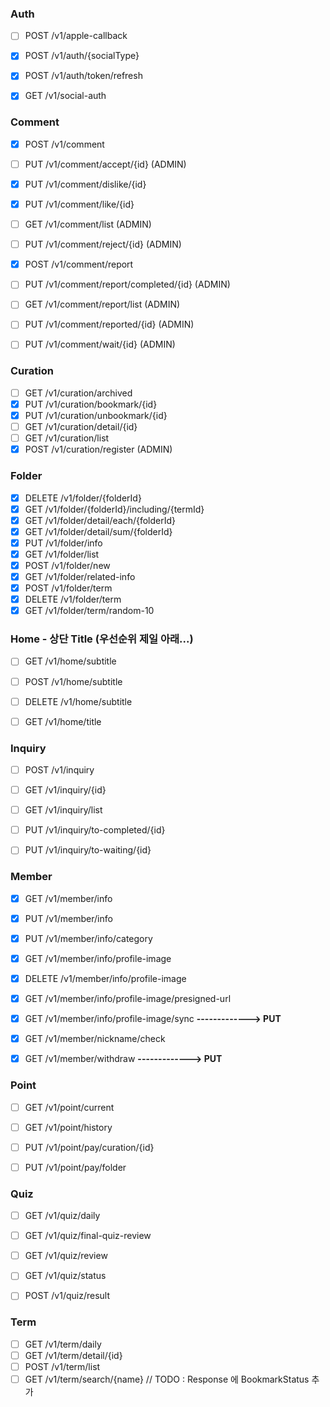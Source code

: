 ### Auth
- [ ] POST /v1/apple-callback
- [x] POST /v1/auth/{socialType}
- [x] POST /v1/auth/token/refresh
- [x] GET /v1/social-auth


### Comment
- [x] POST /v1/comment
- [ ] PUT /v1/comment/accept/{id}   (ADMIN)
- [x] PUT /v1/comment/dislike/{id}
- [x] PUT /v1/comment/like/{id}
- [ ] GET /v1/comment/list            (ADMIN)
- [ ] PUT /v1/comment/reject/{id}  (ADMIN)
- [x] POST /v1/comment/report
- [ ] PUT /v1/comment/report/completed/{id}  (ADMIN)
- [ ] GET /v1/comment/report/list     (ADMIN)
- [ ] PUT /v1/comment/reported/{id}      (ADMIN)
- [ ] PUT /v1/comment/wait/{id}   (ADMIN)


### Curation
- [ ] GET /v1/curation/archived
- [x] PUT /v1/curation/bookmark/{id} 
- [x] PUT /v1/curation/unbookmark/{id} 
- [ ] GET /v1/curation/detail/{id}
- [ ] GET /v1/curation/list
- [x] POST /v1/curation/register (ADMIN)

### Folder
- [x] DELETE /v1/folder/{folderId}
- [x] GET /v1/folder/{folderId}/including/{termId}
- [x] GET /v1/folder/detail/each/{folderId}
- [x] GET /v1/folder/detail/sum/{folderId}
- [x] PUT /v1/folder/info
- [x] GET /v1/folder/list
- [x] POST /v1/folder/new
- [x] GET /v1/folder/related-info
- [x] POST /v1/folder/term
- [x] DELETE /v1/folder/term
- [x] GET /v1/folder/term/random-10

### Home - 상단 Title (우선순위 제일 아래...)
- [ ] GET /v1/home/subtitle
- [ ] POST /v1/home/subtitle
- [ ] DELETE /v1/home/subtitle
- [ ] GET /v1/home/title


### Inquiry
- [ ] POST /v1/inquiry
- [ ] GET /v1/inquiry/{id}
- [ ] GET /v1/inquiry/list
- [ ] PUT /v1/inquiry/to-completed/{id}
- [ ] PUT /v1/inquiry/to-waiting/{id}


### Member
- [x] GET /v1/member/info
- [x] PUT /v1/member/info
- [x] PUT /v1/member/info/category
- [x] GET /v1/member/info/profile-image
- [x] DELETE /v1/member/info/profile-image
- [x] GET /v1/member/info/profile-image/presigned-url
- [x] GET /v1/member/info/profile-image/sync  __-------------> PUT__
- [x] GET /v1/member/nickname/check
- [x] GET /v1/member/withdraw  __-------------> PUT__


### Point
- [ ] GET /v1/point/current
- [ ] GET /v1/point/history
- [ ] PUT /v1/point/pay/curation/{id}
- [ ] PUT /v1/point/pay/folder


### Quiz
- [ ] GET /v1/quiz/daily
- [ ] GET /v1/quiz/final-quiz-review
- [ ] GET /v1/quiz/review
- [ ] GET /v1/quiz/status
- [ ] POST /v1/quiz/result


### Term
- [ ] GET /v1/term/daily
- [ ] GET /v1/term/detail/{id}
- [ ] POST /v1/term/list
- [ ] GET /v1/term/search/{name}  // TODO : Response 에 BookmarkStatus 추가